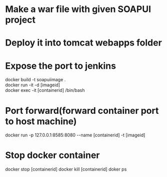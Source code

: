 # Make a war file with given SOAPUI project
# Deploy it into tomcat webapps folder
# Expose the port to jenkins

docker build -t soapuiimage .  
docker run -it -d  [imageid]  
docker exec -it [containerid] /bin/bash
  
# Port forward(forward container port to host machine)
docker run -p 127.0.0.1:8585:8080 --name [containerid] -t [imageid]

# Stop docker container
docker stop [containerid]
docker kill [containerid]
doker ps